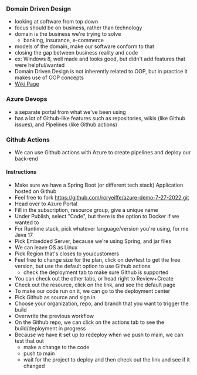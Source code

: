 ### Domain Driven Design
- looking at software from top down
- focus should be on business, rather than technology
- domain is the business we're trying to solve
    - banking, insurance, e-commerce
- models of the domain, make our software conform to that
- closing the gap between business reality and code
- ex: Windows 8, well made and looks good, but didn't add features that were helpful/wanted
- Domain Driven Design is not inherently related to OOP, but in practice it makes use of OOP concepts
- [Wiki Page](https://en.wikipedia.org/wiki/Domain-driven_design)

### Azure Devops
- a separate portal from what we've been using
- has a lot of Github-like features such as repositories, wikis (like Github issues), and Pipelines (like Github actions)

### Github Actions
- We can use Github actions with Azure to create pipelines and deploy our back-end

#### Instructions
- Make sure we have a Spring Boot (or different tech stack) Application hosted on Github
- Feel free to fork https://github.com/roryeiffe/azure-demo-7-27-2022.git
- Head over to Azure Portal
- Fill in the subscription, resource group, give a unique name
- Under Publish, select "Code", but there is the option to Docker if we wanted to
- For Runtime stack, pick whatever language/version you're using, for me Java 17
- Pick Embedded Server, because we're using Spring, and jar files
- We can leave OS as Linux
- Pick Region that's closes to you/customers
- Feel free to change size for the plan, click on dev/test to get the free version, but use the default option to use Github actions
    - check the deployment tab to make sure Github is supported
- You can check out the other tabs, or head right to Review+Create
- Check out the resource, click on the link, and see the default page
- To make our code run on it, we can go to the deployment center
- Pick Github as source and sign in
- Choose your organization, repo, and branch that you want to trigger the build
- Overwrite the previous workflow
- On the Github repo, we can click on the actions tab to see the build/deployment in progress
- Because we have it set up to redeploy when we push to main, we can test that out
    - make a change to the code
    - push to main
    - wait for the project to deploy and then check out the link and see if it changed



